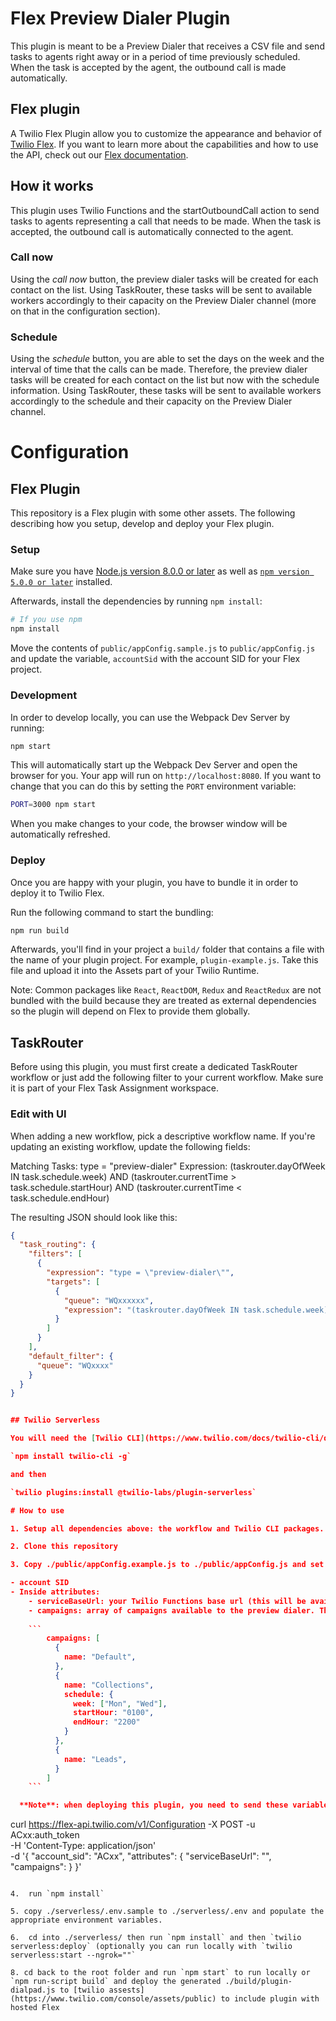 # Flex Preview Dialer Plugin

This plugin is meant to be a Preview Dialer that receives a CSV file and send tasks to agents right away or in a period of time previously scheduled. When the task is accepted by the agent, the outbound call is made automatically.   

## Flex plugin

A Twilio Flex Plugin allow you to customize the appearance and behavior of [Twilio Flex](https://www.twilio.com/flex). If you want to learn more about the capabilities and how to use the API, check out our [Flex documentation](https://www.twilio.com/docs/flex).

## How it works

This plugin uses Twilio Functions and the startOutboundCall action to send tasks to agents representing a call that needs to be made. When the task is accepted, the outbound call is automatically connected to the agent. 

### Call now

Using the *call now* button, the preview dialer tasks will be created for each contact on the list. Using TaskRouter, these tasks will be sent to available workers accordingly to their capacity on the Preview Dialer channel (more on that in the configuration section). 

### Schedule

Using the *schedule* button, you are able to set the days on the week and the interval of time that the calls can be made. Therefore, the preview dialer tasks will be created for each contact on the list but now with the schedule information. Using TaskRouter, these tasks will be sent to available workers accordingly to the schedule and their capacity on the Preview Dialer channel.

# Configuration

## Flex Plugin

This repository is a Flex plugin with some other assets. The following describing how you setup, develop and deploy your Flex plugin.

### Setup

Make sure you have [Node.js version 8.0.0 or later](https://nodejs.org) as well as [`npm version 5.0.0 or later`](https://npmjs.com) installed.

Afterwards, install the dependencies by running `npm install`:

```bash
# If you use npm
npm install
```

Move the contents of `public/appConfig.sample.js` to `public/appConfig.js` and update the variable, `accountSid` with the account SID for your Flex project. 

### Development

In order to develop locally, you can use the Webpack Dev Server by running:

```bash
npm start
```

This will automatically start up the Webpack Dev Server and open the browser for you. Your app will run on `http://localhost:8080`. If you want to change that you can do this by setting the `PORT` environment variable:

```bash
PORT=3000 npm start
```

When you make changes to your code, the browser window will be automatically refreshed.

### Deploy

Once you are happy with your plugin, you have to bundle it in order to deploy it to Twilio Flex.

Run the following command to start the bundling:

```bash
npm run build
```

Afterwards, you'll find in your project a `build/` folder that contains a file with the name of your plugin project. For example, `plugin-example.js`. Take this file and upload it into the Assets part of your Twilio Runtime.

Note: Common packages like `React`, `ReactDOM`, `Redux` and `ReactRedux` are not bundled with the build because they are treated as external dependencies so the plugin will depend on Flex to provide them globally.

## TaskRouter

Before using this plugin, you must first create a dedicated TaskRouter workflow or just add the following filter to your current workflow. Make sure it is part of your Flex Task Assignment workspace.

### Edit with UI

When adding a new workflow, pick a descriptive workflow name. If you're updating an existing workflow, update the following fields:

Matching Tasks: type = "preview-dialer"
Expression: (taskrouter.dayOfWeek IN task.schedule.week) AND (taskrouter.currentTime > task.schedule.startHour) AND (taskrouter.currentTime < task.schedule.endHour)

The resulting JSON should look like this:

```json
{
  "task_routing": {
    "filters": [
      {
        "expression": "type = \"preview-dialer\"",
        "targets": [
          {
            "queue": "WQxxxxxx",
            "expression": "(taskrouter.dayOfWeek IN task.schedule.week) AND (taskrouter.currentTime > task.schedule.startHour) AND (taskrouter.currentTime < task.schedule.endHour)"
          }
        ]
      }
    ],
    "default_filter": {
      "queue": "WQxxxx" 
    }
  }
}


## Twilio Serverless 

You will need the [Twilio CLI](https://www.twilio.com/docs/twilio-cli/quickstart) and the [serverless plugin](https://www.twilio.com/docs/labs/serverless-toolkit/getting-started) to deploy the functions inside the ```serverless``` folder of this project. You can install the necessary dependencies with the following commands:

`npm install twilio-cli -g`

and then

`twilio plugins:install @twilio-labs/plugin-serverless`

# How to use

1. Setup all dependencies above: the workflow and Twilio CLI packages.

2. Clone this repository

3. Copy ./public/appConfig.example.js to ./public/appConfig.js and set the following:

- account SID
- Inside attributes: 
    - serviceBaseUrl: your Twilio Functions base url (this will be available after you deploy your functions). In local development environment, it could be your localhost base url.
    - campaigns: array of campaigns available to the preview dialer. The format should be as the following example (where the second campaign has a default schedule):
    
    ```
        campaigns: [
          { 
            name: "Default", 
          },
          { 
            name: "Collections", 
            schedule: { 
              week: ["Mon", "Wed"],
              startHour: "0100",
              endHour: "2200"
            } 
          },
          { 
            name: "Leads", 
          }
        ]
    ```

  **Note**: when deploying this plugin, you need to send these variables through the UI Configuration API as following. If you need more information about it, please refer to this [documentation](https://www.twilio.com/docs/flex/ui-configuration-customization):

  ```
  curl https://flex-api.twilio.com/v1/Configuration -X POST -u ACxx:auth_token \
    -H 'Content-Type: application/json' \
    -d '{
        "account_sid": "ACxx",
        "attributes": {
            "serviceBaseUrl": "<value>",
            "campaigns": <array> 
        }
    }'
  ```

4.  run `npm install`

5. copy ./serverless/.env.sample to ./serverless/.env and populate the appropriate environment variables.

6.  cd into ./serverless/ then run `npm install` and then `twilio serverless:deploy` (optionally you can run locally with `twilio serverless:start --ngrok=""`

8. cd back to the root folder and run `npm start` to run locally or `npm run-script build` and deploy the generated ./build/plugin-dialpad.js to [twilio assests](https://www.twilio.com/console/assets/public) to include plugin with hosted Flex
